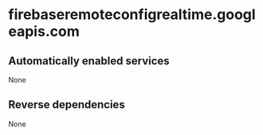 # firebaseremoteconfigrealtime.googleapis.com

## Automatically enabled services

None

## Reverse dependencies

None
